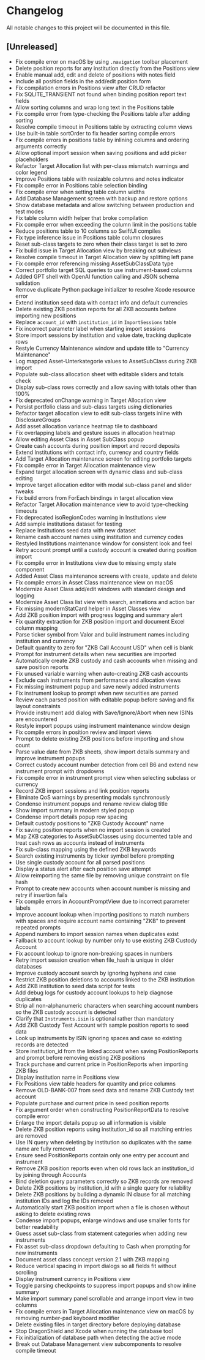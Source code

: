 # Changelog

All notable changes to this project will be documented in this file.

## [Unreleased]
- Fix compile error on macOS by using `.navigation` toolbar placement
- Delete position reports for any institution directly from the Positions view
- Enable manual add, edit and delete of positions with notes field
- Include all position fields in the add/edit position form
- Fix compilation errors in Positions view after CRUD refactor
- Fix SQLITE_TRANSIENT not found when binding position report text fields
- Allow sorting columns and wrap long text in the Positions table
- Fix compile error from type-checking the Positions table after adding sorting
- Resolve compile timeout in Positions table by extracting column views
- Use built-in table sortOrder to fix header sorting compile errors
- Fix compile errors in positions table by inlining columns and ordering arguments correctly
- Allow optional import session when saving positions and add picker placeholders
- Refactor Target Allocation list with per-class mismatch warnings and color legend
- Improve Positions table with resizable columns and notes indicator
- Fix compile error in Positions table selection binding
- Fix compile error when setting table column widths
- Add Database Management screen with backup and restore options
- Show database metadata and allow switching between production and test modes
- Fix table column width helper that broke compilation
- Fix compile error when exceeding the column limit in the positions table
- Reduce positions table to 10 columns so SwiftUI compiles
- Fix type inference issue in Positions table column closures
- Reset sub-class targets to zero when their class target is set to zero
- Fix build issue in Target Allocation view by breaking out subviews
- Resolve compile timeout in Target Allocation view by splitting left pane
- Fix compile error referencing missing AssetSubClassData type
- Correct portfolio target SQL queries to use instrument-based columns
- Added GPT shell with OpenAI function calling and JSON schema validation
- Remove duplicate Python package initializer to resolve Xcode resource error
- Extend institution seed data with contact info and default currencies
- Delete existing ZKB position reports for all ZKB accounts before importing new positions
- Replace `account_id` with `institution_id` in `ImportSessions` table
- Fix incorrect parameter label when starting import sessions
- Store import sessions by institution and value date, tracking duplicate rows
- Restyle Currency Maintenance window and update title to "Currency Maintenance"
- Log mapped Asset-Unterkategorie values to AssetSubClass during ZKB import
- Populate sub-class allocation sheet with editable sliders and totals check
- Display sub-class rows correctly and allow saving with totals other than 100%
- Fix deprecated onChange warning in Target Allocation view
- Persist portfolio class and sub-class targets using dictionaries
- Refactor target allocation view to edit sub-class targets inline with DisclosureGroups
- Add asset allocation variance heatmap tile to dashboard
- Fix overlapping labels and gesture issues in allocation heatmap
- Allow editing Asset Class in Asset SubClass popup
- Create cash accounts during position import and record deposits
- Extend Institutions with contact info, currency and country fields
- Add Target Allocation maintenance screen for editing portfolio targets
- Fix compile error in Target Allocation maintenance view
- Expand target allocation screen with dynamic class and sub-class editing
- Improve target allocation editor with modal sub-class panel and slider tweaks
- Fix build errors from ForEach bindings in target allocation view
- Refactor Target Allocation maintenance view to avoid type-checking timeouts
- Fix deprecated isoRegionCodes warning in Institutions view
- Add sample institutions dataset for testing
- Replace Institutions seed data with new dataset
- Rename cash account names using institution and currency codes
- Restyled Institutions maintenance window for consistent look and feel
- Retry account prompt until a custody account is created during position import
- Fix compile error in Institutions view due to missing empty state component
- Added Asset Class maintenance screens with create, update and delete
- Fix compile errors in Asset Class maintenance view on macOS
- Modernize Asset Class add/edit windows with standard design and logging
- Modernize Asset Class list view with search, animations and action bar
- Fix missing modernStatCard helper in Asset Classes view
- Add ZKB position import with progress logging and summary alert
- Fix quantity extraction for ZKB position import and document Excel column mapping
- Parse ticker symbol from Valor and build instrument names including institution and currency
- Default quantity to zero for "ZKB Call Account USD" when cell is blank
- Prompt for instrument details when new securities are imported
- Automatically create ZKB custody and cash accounts when missing and save position reports
- Fix unused variable warning when auto-creating ZKB cash accounts
- Exclude cash instruments from performance and allocation views
- Fix missing instrument popup and save newly added instruments
- Fix instrument lookup to prompt when new securities are parsed
- Review each parsed position with editable popup before saving and fix layout constraints
- Provide instrument add dialog with Save/Ignore/Abort when new ISINs are encountered
- Restyle import popups using instrument maintenance window design
- Fix compile errors in position review and import views
- Prompt to delete existing ZKB positions before importing and show count
- Parse value date from ZKB sheets, show import details summary and improve instrument popups
- Correct custody account number detection from cell B6 and extend new instrument prompt with dropdowns
- Fix compile error in instrument prompt view when selecting subclass or currency
- Record ZKB import sessions and link position reports
- Eliminate QoS warnings by presenting modals synchronously
- Condense instrument popups and rename review dialog title
- Show import summary in modern styled popup
- Condense import details popup row spacing
- Default custody positions to "ZKB Custody Account" name
- Fix saving position reports when no import session is created
- Map ZKB categories to AssetSubClasses using documented table and treat cash
  rows as accounts instead of instruments
- Fix sub-class mapping using the defined ZKB keywords
- Search existing instruments by ticker symbol before prompting
- Use single custody account for all parsed positions
- Display a status alert after each position save attempt
- Allow reimporting the same file by removing unique constraint on file hash
- Prompt to create new accounts when account number is missing and retry if insertion fails
- Fix compile errors in AccountPromptView due to incorrect parameter labels
- Improve account lookup when importing positions to match numbers with spaces
  and require account name containing "ZKB" to prevent repeated prompts
- Append numbers to import session names when duplicates exist
- Fallback to account lookup by number only to use existing ZKB Custody Account
- Fix account lookup to ignore non-breaking spaces in numbers
- Retry import session creation when file_hash is unique in older databases
- Improve custody account search by ignoring hyphens and case
- Restrict ZKB position deletions to accounts linked to the ZKB institution
- Add ZKB institution to seed data script for tests
- Add debug logs for custody account lookups to help diagnose duplicates
- Strip all non-alphanumeric characters when searching account numbers so the ZKB custody account is detected
- Clarify that `Instruments.isin` is optional rather than mandatory
- Add ZKB Custody Test Account with sample position reports to seed data
- Look up instruments by ISIN ignoring spaces and case so existing records are detected
- Store institution_id from the linked account when saving PositionReports and prompt before removing existing ZKB positions
- Track purchase and current price in PositionReports when importing ZKB files
- Display institution name in Positions view
- Fix Positions view table headers for quantity and price columns
- Remove OLD-BANK-007 from seed data and rename ZKB Custody test account
- Populate purchase and current price in seed position reports
- Fix argument order when constructing PositionReportData to resolve compile error
- Enlarge the import details popup so all information is visible
- Delete ZKB position reports using institution_id so all matching entries are removed
- Use IN query when deleting by institution so duplicates with the same name are fully removed
- Ensure seed PositionReports contain only one entry per account and instrument
- Remove ZKB position reports even when old rows lack an institution_id by joining through Accounts
- Bind deletion query parameters correctly so ZKB records are removed
- Delete ZKB positions by institution_id with a single query for reliability
- Delete ZKB positions by building a dynamic IN clause for all matching institution IDs and log the IDs removed
- Automatically start ZKB position import when a file is chosen without asking to delete existing rows
- Condense import popups, enlarge windows and use smaller fonts for better readability
- Guess asset sub-class from statement categories when adding new instruments
- Fix asset sub-class dropdown defaulting to Cash when prompting for new instruments
- Document asset class concept version 2.1 with ZKB mapping
- Reduce vertical spacing in import dialogs so all fields fit without scrolling
- Display instrument currency in Positions view
- Toggle parsing checkpoints to suppress import popups and show inline summary
- Make import summary panel scrollable and arrange import view in two columns
- Fix compile errors in Target Allocation maintenance view on macOS by removing
  number-pad keyboard modifier
- Delete existing files in target directory before deploying database
- Stop DragonShield and Xcode when running the database tool
- Fix initialization of database path when detecting the active mode
- Break out Database Management view subcomponents to resolve compile timeout


